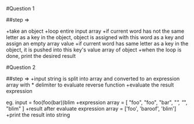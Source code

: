 #Question 1

##step => 

+take an object
+loop entire input array
+if current word has not the same letter as a key in the object, object is assigned with this word as a key and assign an empty array value
+if current word has same letter as a key in the object, it is pushed into this key's value array of object
+when the loop is done, print the desired result



#Question 2

##step => 
+input string is split into array and converted to an expression array with * delimiter to evaluate reverse function
+evaluate the result expression 

eg. input = foo(foo(bar))blim
+expression array = [ "foo", "foo", "bar", "*", "*", "blim" ]
+result after evaluate expression array = ['foo', 'baroof', 'blim']
+print the result into string
